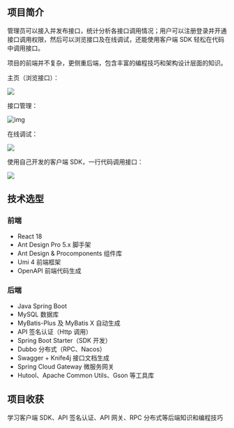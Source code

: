 
## 项目简介

管理员可以接入并发布接口，统计分析各接口调用情况；用户可以注册登录并开通接口调用权限，然后可以浏览接口及在线调试，还能使用客户端 SDK 轻松在代码中调用接口。

项目的前端并不复杂，更侧重后端，包含丰富的编程技巧和架构设计层面的知识。

主页（浏览接口）：

![](https://yupi-picture-1256524210.cos.ap-shanghai.myqcloud.com/1/1673399530597-2748898e-9f88-4329-85fc-f7bcdba3ae8a.png)



接口管理：

![img](https://yupi-picture-1256524210.cos.ap-shanghai.myqcloud.com/1/1673399741446-9627305d-cd5e-4dbf-b51a-fc249d2206db.png)



在线调试：

![](https://yupi-picture-1256524210.cos.ap-shanghai.myqcloud.com/1/1673399936177-ae0942ec-f0cc-4481-b101-b109e849b3be.png)



使用自己开发的客户端 SDK，一行代码调用接口：

![](https://yupi-picture-1256524210.cos.ap-shanghai.myqcloud.com/1/1673400021340-08220e8e-3aaf-4ca6-bdd6-c7165402151e.png)



## 技术选型

### 前端

- React 18
- Ant Design Pro 5.x 脚手架
- Ant Design & Procomponents 组件库
- Umi 4 前端框架
- OpenAPI 前端代码生成



### 后端

- Java Spring Boot
- MySQL 数据库
- MyBatis-Plus 及 MyBatis X 自动生成
- API 签名认证（Http 调用）
- Spring Boot Starter（SDK 开发）
- Dubbo 分布式（RPC、Nacos）
- Swagger + Knife4j 接口文档生成
- Spring Cloud Gateway 微服务网关
- Hutool、Apache Common Utils、Gson 等工具库



## 项目收获

学习客户端 SDK、API 签名认证、API 网关、RPC 分布式等后端知识和编程技巧

